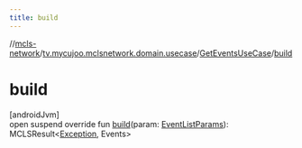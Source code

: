 ```yaml
---
title: build
---
```

//[mcls-network](../../../index.html)/[tv.mycujoo.mclsnetwork.domain.usecase](../index.html)/[GetEventsUseCase](index.html)/[build](build.html)



# build



[androidJvm]\
open suspend override fun [build](build.html)(param: [EventListParams](../../tv.mycujoo.mclsnetwork.domain.params/-event-list-params/index.html)): MCLSResult&lt;[Exception](https://kotlinlang.org/api/latest/jvm/stdlib/kotlin/-exception/index.html), Events&gt;




